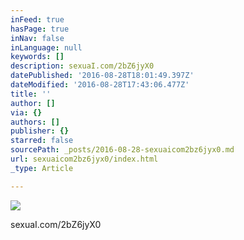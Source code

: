 ```yaml
---
inFeed: true
hasPage: true
inNav: false
inLanguage: null
keywords: []
description: sexuaI.com/2bZ6jyX0
datePublished: '2016-08-28T18:01:49.397Z'
dateModified: '2016-08-28T17:43:06.477Z'
title: ''
author: []
via: {}
authors: []
publisher: {}
starred: false
sourcePath: _posts/2016-08-28-sexuaicom2bz6jyx0.md
url: sexuaicom2bz6jyx0/index.html
_type: Article

---
```

![](https://the-grid-user-content.s3-us-west-2.amazonaws.com/18d73d99-c3e2-40e8-ba7a-769512dec48e.jpg)

sexuaI.com/2bZ6jyX0